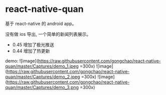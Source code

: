 
# react-native-quan

基于 react-native 的 android app。

没有做 ios 导出, 一个简单的新闻列表展示。

- 0.45 增加了极光推送
- 0.44 增加了热更新

demo:
![image](https://raw.githubusercontent.com/gongchao/react-native-quan/master/Captures/demo_1.jpeg =300x)
![image](https://raw.githubusercontent.com/gongchao/react-native-quan/master/Captures/demo_2.jpeg =300x)
![image](https://raw.githubusercontent.com/gongchao/react-native-quan/master/Captures/demo_3.png =300x)